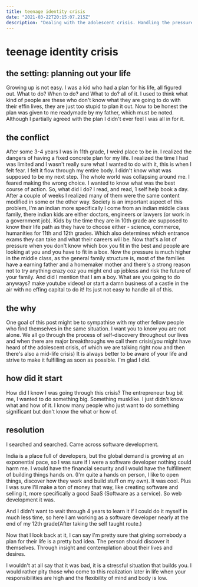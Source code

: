 ```yaml
---
title: teenage identity crisis
date: "2021-03-22T20:15:07.215Z"
description: "Dealing with the adolescent crisis. Handling the pressure of making life decisions"
---
```


# teenage identity crisis

## the setting: planning out your life

Growing up is not easy. I was a kid who had a plan for his life, all figured out. What to do? When to do? and What to do? all of it.
I used to think what kind of people are these who don't know what they are going to do with their effin lives, they are just too stupid to plan it out. Now to be honest the plan was given to me readymade by my father, which must be noted. Although I partially agreed with the plan I didn't ever feel I was all in for it.

## the conflict

After some 3-4 years I was in 11th grade, I weird place to be in. I realized the dangers of having a fixed concrete plan for my life. I realized the time I had was limited and I wasn't really sure what I wanted to do with it, this is when I felt fear. I felt it flow through my entire body. I didn't know what was supposed to be my next step. The whole world was collapsing around me.
I feared making the wrong choice. I wanted to know what was the best course of action.
So, what did I do?
I read, and read, 1 self help book a day. After a couple of weeks I realized many of them were the same content modified in some or the other way.
Society is an important aspect of this problem,
I'm an indian more specifically I come from an indian middle class family, there indian kids are either doctors, engineers or lawyers (or work in a government job). Kids by the time they are in 10th grade are supposed to know their life path as they have to choose either - science, commerce, humanities for 11th and 12th grades. Which also determines which entrance exams they can take and what their careers will be.
Now that's a lot of pressure when you don't know which box you fit in the best and people are looking at you and you have to fit in a box.
Now the pressure is much higher in the middle class, as the general family structure is, most of the families have a earning father and a homemaker mother and there's a strong reason not to try anything crazy coz you might end up jobless and risk the future of your family.
And did I mention that I am a boy.
What are you going to do anyways? make youtube videos! or start a damn business of a castle in the air with no effing capital to do it!
Its just not easy to handle all of this.

## the why

One goal of this post might be to sympathise with my other fellow people who find themselves in the same situation. I want you to know you are not alone.
We all go through the process of self-discovery throughout our lives and when there are major breakthroughs we call them crisis(you might have heard of the adolescent crisis, of which we are talking right now and then there's also a mid-life crisis) It is always better to be aware of your life and strive to make it fulfilling as soon as possible. I'm glad I did.

## how did it start

How did I know I was going through this crisis?
The entrepreneur bug bit me, I wanted to
do something big. Something musklike. I just didn't know what and how of it.
I know many people who just want to do something significant but don't know the what or how of.

## resolution

I searched and searched. Came across software development.

India is a place full of developers, but the global demand is growing at an exponential pace, so I was sure if I were a software developer nothing could harm me. I would have the financial security and I would have the fulfillment of building things hands on. (I'm quite a hands on person, I like to open things, discover how they work and build stuff on my own). It was cool.
Plus I was sure I'll make a ton of money that way, like creating software and selling it, more specifically a good SaaS (Software as a service). So web development it was.

And I didn't want to wait through 4 years to learn it if I could do it myself in much less time, so here I am working as a software developer nearly at the end of my 12th grade(After taking the self taught route.)

Now that I look back at it, I can say I'm pretty sure that giving somebody a plan for their life is a pretty bad idea. The person should discover it themselves. Through insight and contemplation about their lives and desires.

I wouldn't at all say that it was bad, it is a stressful situation that builds you. I would rather pity those who come to this realization later in life when your responsibilities are high and the flexibility of mind and body is low.
